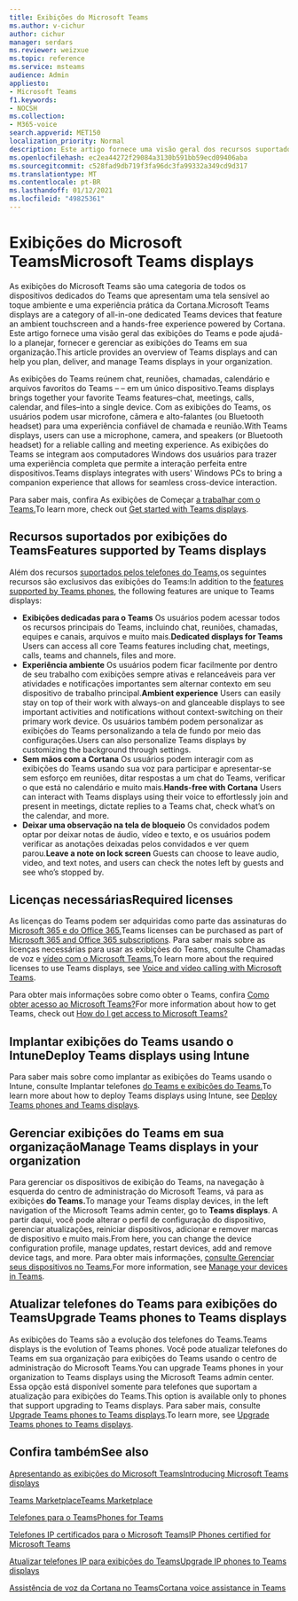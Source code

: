 ```yaml
---
title: Exibições do Microsoft Teams
ms.author: v-cichur
author: cichur
manager: serdars
ms.reviewer: weizxue
ms.topic: reference
ms.service: msteams
audience: Admin
appliesto:
- Microsoft Teams
f1.keywords:
- NOCSH
ms.collection:
- M365-voice
search.appverid: MET150
localization_priority: Normal
description: Este artigo fornece uma visão geral dos recursos suportados pelas exibições do Microsoft Teams.
ms.openlocfilehash: ec2ea44272f29084a3130b591bb59ecd09406aba
ms.sourcegitcommit: c528fad9db719f3fa96dc3fa99332a349cd9d317
ms.translationtype: MT
ms.contentlocale: pt-BR
ms.lasthandoff: 01/12/2021
ms.locfileid: "49825361"
---
```

# <a name="microsoft-teams-displays"></a><span data-ttu-id="13342-103">Exibições do Microsoft Teams</span><span class="sxs-lookup"><span data-stu-id="13342-103">Microsoft Teams displays</span></span>

<span data-ttu-id="13342-104">As exibições do Microsoft Teams são uma categoria de todos os dispositivos dedicados do Teams que apresentam uma tela sensível ao toque ambiente e uma experiência prática da Cortana.</span><span class="sxs-lookup"><span data-stu-id="13342-104">Microsoft Teams displays are a category of all-in-one dedicated Teams devices that feature an ambient touchscreen and a hands-free experience powered by Cortana.</span></span> <span data-ttu-id="13342-105">Este artigo fornece uma visão geral das exibições do Teams e pode ajudá-lo a planejar, fornecer e gerenciar as exibições do Teams em sua organização.</span><span class="sxs-lookup"><span data-stu-id="13342-105">This article provides an overview of Teams displays and can help you plan, deliver, and manage Teams displays in your organization.</span></span>

<span data-ttu-id="13342-106">As exibições do Teams reúnem chat, reuniões, chamadas, calendário e arquivos favoritos do Teams &ndash; &ndash; em um único dispositivo.</span><span class="sxs-lookup"><span data-stu-id="13342-106">Teams displays brings together your favorite Teams features&ndash;chat, meetings, calls, calendar, and files&ndash;into a single device.</span></span> <span data-ttu-id="13342-107">Com as exibições do Teams, os usuários podem usar microfone, câmera e alto-falantes (ou Bluetooth headset) para uma experiência confiável de chamada e reunião.</span><span class="sxs-lookup"><span data-stu-id="13342-107">With Teams displays, users can use a microphone, camera, and speakers (or Bluetooth headset) for a reliable calling and meeting experience.</span></span> <span data-ttu-id="13342-108">As exibições do Teams se integram aos computadores Windows dos usuários para trazer uma experiência completa que permite a interação perfeita entre dispositivos.</span><span class="sxs-lookup"><span data-stu-id="13342-108">Teams displays integrates with users' Windows PCs to bring a companion experience that allows for seamless cross-device interaction.</span></span>

<span data-ttu-id="13342-109">Para saber mais, confira As exibições de Começar [a trabalhar com o Teams.](https://support.microsoft.com/office/get-started-with-teams-displays-ff299825-7f13-4528-96c2-1d3437e6d4e6)</span><span class="sxs-lookup"><span data-stu-id="13342-109">To learn more, check out [Get started with Teams displays](https://support.microsoft.com/office/get-started-with-teams-displays-ff299825-7f13-4528-96c2-1d3437e6d4e6).</span></span>

## <a name="features-supported-by-teams-displays"></a><span data-ttu-id="13342-110">Recursos suportados por exibições do Teams</span><span class="sxs-lookup"><span data-stu-id="13342-110">Features supported by Teams displays</span></span>

<span data-ttu-id="13342-111">Além dos recursos [suportados pelos telefones do Teams,](phones-for-teams.md#features-supported-by-teams-phones)os seguintes recursos são exclusivos das exibições do Teams:</span><span class="sxs-lookup"><span data-stu-id="13342-111">In addition to the [features supported by Teams phones](phones-for-teams.md#features-supported-by-teams-phones), the following features are unique to Teams displays:</span></span>

- <span data-ttu-id="13342-112">**Exibições dedicadas para o Teams** Os usuários podem acessar todos os recursos principais do Teams, incluindo chat, reuniões, chamadas, equipes e canais, arquivos e muito mais.</span><span class="sxs-lookup"><span data-stu-id="13342-112">**Dedicated displays for Teams** Users can access all core Teams features including chat, meetings, calls, teams and channels, files and more.</span></span>
- <span data-ttu-id="13342-113">**Experiência ambiente** Os usuários podem ficar facilmente por dentro de seu trabalho com exibições sempre ativas e relanceáveis para ver atividades e notificações importantes sem alternar contexto em seu dispositivo de trabalho principal.</span><span class="sxs-lookup"><span data-stu-id="13342-113">**Ambient experience** Users can easily stay on top of their work with always-on and glanceable displays to see important activities and notifications without context-switching on their primary work device.</span></span> <span data-ttu-id="13342-114">Os usuários também podem personalizar as exibições do Teams personalizando a tela de fundo por meio das configurações.</span><span class="sxs-lookup"><span data-stu-id="13342-114">Users can also personalize Teams displays by customizing the background through settings.</span></span>
- <span data-ttu-id="13342-115">**Sem mãos com a Cortana** Os usuários podem interagir com as exibições do Teams usando sua voz para participar e apresentar-se sem esforço em reuniões, ditar respostas a um chat do Teams, verificar o que está no calendário e muito mais.</span><span class="sxs-lookup"><span data-stu-id="13342-115">**Hands-free with Cortana** Users can interact with Teams displays using their voice to effortlessly join and present in meetings, dictate replies to a Teams chat, check what’s on the calendar, and more.</span></span>
- <span data-ttu-id="13342-116">**Deixar uma observação na tela de bloqueio** Os convidados podem optar por deixar notas de áudio, vídeo e texto, e os usuários podem verificar as anotações deixadas pelos convidados e ver quem parou.</span><span class="sxs-lookup"><span data-stu-id="13342-116">**Leave a note on lock screen** Guests can choose to leave audio, video, and text notes, and users can check the notes left by guests and see who’s stopped by.</span></span>  

## <a name="required-licenses"></a><span data-ttu-id="13342-117">Licenças necessárias</span><span class="sxs-lookup"><span data-stu-id="13342-117">Required licenses</span></span>

<span data-ttu-id="13342-118">As licenças do Teams podem ser adquiridas como parte das assinaturas do [Microsoft 365 e do Office 365.](https://docs.microsoft.com/office365/servicedescriptions/teams-service-description)</span><span class="sxs-lookup"><span data-stu-id="13342-118">Teams licenses can be purchased as part of [Microsoft 365 and Office 365 subscriptions](https://docs.microsoft.com/office365/servicedescriptions/teams-service-description).</span></span> <span data-ttu-id="13342-119">Para saber mais sobre as licenças necessárias para usar as exibições do Teams, consulte Chamadas de voz e [vídeo com o Microsoft Teams.](https://products.office.com/microsoft-teams/voice-calling)</span><span class="sxs-lookup"><span data-stu-id="13342-119">To learn more about the required licenses to use Teams displays, see [Voice and video calling with Microsoft Teams](https://products.office.com/microsoft-teams/voice-calling).</span></span>

<span data-ttu-id="13342-120">Para obter mais informações sobre como obter o Teams, confira [Como obter acesso ao Microsoft Teams?](https://support.office.com/article/fc7f1634-abd3-4f26-a597-9df16e4ca65b)</span><span class="sxs-lookup"><span data-stu-id="13342-120">For more information about how to get Teams, check out [How do I get access to Microsoft Teams?](https://support.office.com/article/fc7f1634-abd3-4f26-a597-9df16e4ca65b)</span></span>

## <a name="deploy-teams-displays-using-intune"></a><span data-ttu-id="13342-121">Implantar exibições do Teams usando o Intune</span><span class="sxs-lookup"><span data-stu-id="13342-121">Deploy Teams displays using Intune</span></span>

<span data-ttu-id="13342-122">Para saber mais sobre como implantar as exibições do Teams usando o Intune, consulte Implantar telefones [do Teams e exibições do Teams.](phones-displays-deploy.md)</span><span class="sxs-lookup"><span data-stu-id="13342-122">To learn more about how to deploy Teams displays using Intune, see [Deploy Teams phones and Teams displays](phones-displays-deploy.md).</span></span>

## <a name="manage-teams-displays-in-your-organization"></a><span data-ttu-id="13342-123">Gerenciar exibições do Teams em sua organização</span><span class="sxs-lookup"><span data-stu-id="13342-123">Manage Teams displays in your organization</span></span>

<span data-ttu-id="13342-124">Para gerenciar os dispositivos de exibição do Teams, na navegação à esquerda do centro de administração do Microsoft Teams, vá para as exibições **do Teams.**</span><span class="sxs-lookup"><span data-stu-id="13342-124">To manage your Teams display devices, in the left navigation of the Microsoft Teams admin center, go to **Teams displays**.</span></span> <span data-ttu-id="13342-125">A partir daqui, você pode alterar o perfil de configuração do dispositivo, gerenciar atualizações, reiniciar dispositivos, adicionar e remover marcas de dispositivo e muito mais.</span><span class="sxs-lookup"><span data-stu-id="13342-125">From here, you can change the device configuration profile, manage updates, restart devices, add and remove device tags, and more.</span></span> <span data-ttu-id="13342-126">Para obter mais informações, [consulte Gerenciar seus dispositivos no Teams.](device-management.md)</span><span class="sxs-lookup"><span data-stu-id="13342-126">For more information, see [Manage your devices in Teams](device-management.md).</span></span>

## <a name="upgrade-teams-phones-to-teams-displays"></a><span data-ttu-id="13342-127">Atualizar telefones do Teams para exibições do Teams</span><span class="sxs-lookup"><span data-stu-id="13342-127">Upgrade Teams phones to Teams displays</span></span>

<span data-ttu-id="13342-128">As exibições do Teams são a evolução dos telefones do Teams.</span><span class="sxs-lookup"><span data-stu-id="13342-128">Teams displays is the evolution of Teams phones.</span></span> <span data-ttu-id="13342-129">Você pode atualizar telefones do Teams em sua organização para exibições do Teams usando o centro de administração do Microsoft Teams.</span><span class="sxs-lookup"><span data-stu-id="13342-129">You can upgrade Teams phones in your organization to Teams displays using the Microsoft Teams admin center.</span></span> <span data-ttu-id="13342-130">Essa opção está disponível somente para telefones que suportam a atualização para exibições do Teams.</span><span class="sxs-lookup"><span data-stu-id="13342-130">This option is available only to phones that support upgrading to Teams displays.</span></span> <span data-ttu-id="13342-131">Para saber mais, consulte [Upgrade Teams phones to Teams displays](upgrade-phones-to-displays.md).</span><span class="sxs-lookup"><span data-stu-id="13342-131">To learn more, see [Upgrade Teams phones to Teams displays](upgrade-phones-to-displays.md).</span></span>

## <a name="see-also"></a><span data-ttu-id="13342-132">Confira também</span><span class="sxs-lookup"><span data-stu-id="13342-132">See also</span></span>

[<span data-ttu-id="13342-133">Apresentando as exibições do Microsoft Teams</span><span class="sxs-lookup"><span data-stu-id="13342-133">Introducing Microsoft Teams displays</span></span>](https://techcommunity.microsoft.com/t5/microsoft-teams-blog/introducing-microsoft-teams-displays/ba-p/1505437)

[<span data-ttu-id="13342-134">Teams Marketplace</span><span class="sxs-lookup"><span data-stu-id="13342-134">Teams Marketplace</span></span>](https://office.com/teamsdevices)

[<span data-ttu-id="13342-135">Telefones para o Teams</span><span class="sxs-lookup"><span data-stu-id="13342-135">Phones for Teams</span></span>](phones-for-teams.md)

[<span data-ttu-id="13342-136">Telefones IP certificados para o Microsoft Teams</span><span class="sxs-lookup"><span data-stu-id="13342-136">IP Phones certified for Microsoft Teams</span></span>](teams-ip-phones.md)

[<span data-ttu-id="13342-137">Atualizar telefones IP para exibições do Teams</span><span class="sxs-lookup"><span data-stu-id="13342-137">Upgrade IP phones to Teams displays</span></span>](upgrade-phones-to-displays.md)

[<span data-ttu-id="13342-138">Assistência de voz da Cortana no Teams</span><span class="sxs-lookup"><span data-stu-id="13342-138">Cortana voice assistance in Teams</span></span>](https://docs.microsoft.com/MicrosoftTeams/cortana-in-teams)
